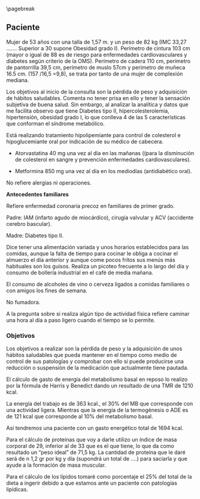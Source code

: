 \pagebreak

## Paciente

Mujer de 53 años con una talla de 1,57 m. y un peso de 82 kg (IMC 33,27 ….... Superior a 30 supone Obesidad grado I). Perímetro de cintura 103 cm (mayor o igual de 88 es de riesgo para enfermedades cardiovasculares y diabetes según criterio de la OMS). Perímetro de cadera 110 cm, perímetro de pantorrilla 39,5 cm, perímetro de muslo 57cm y perímetro de muñeca 16.5 cm. (157 /16,5 =9,8), se trata por tanto de una mujer de complexión mediana.

Los objetivos al inicio de la consulta son la pérdida de peso y adquisición de hábitos saludables. Comenta no tener prisa en ello y tener la sensación subjetiva de buena salud. Sin embargo, al analizar la analítica y datos que me facilita observo que tiene Diabetes tipo II, hipercolesterolemia, hipertensión, obesidad grado I, lo que conlleva 4 de las 5 características que conforman el síndrome metabólico.

Está realizando tratamiento hipolipemiante para control de colesterol e hipoglucemiante oral por indicación de su médico de cabecera.

- Atorvastatina 40 mg una vez al día en las mañanas ((para la disminución de colesterol en sangre y prevención enfermedades cardiovasculares).

- Metformina 850 mg una vez al día en los mediodías (antidiabético oral).

No refiere alergias ni operaciones.

**Antecedentes familiares**

Refiere enfermedad coronaria precoz en familiares de primer grado.

Padre: IAM (infarto agudo de miocárdico), cirugía valvular y ACV (accidente cerebro bascular).

Madre: Diabetes tipo II.

Dice tener una alimentación variada y unos horarios establecidos para las comidas, aunque la falta de tiempo para cocinar le obliga a cocinar el almuerzo el día anterior y aunque come pocos fritos sus menús más habituales son los guisos. Realiza un picoteo frecuente a lo largo del día y consumo de bollería industrial en el café de media mañana.

El consumo de alcoholes de vino o cerveza ligados a comidas familiares o con amigos los fines de semana.

No fumadora.

A la pregunta sobre si realiza algún tipo de actividad física refiere caminar una hora al día a paso ligero cuando el tiempo se lo permite.

### Objetivos

Los objetivos a realizar son la pérdida de peso y la adquisición de unos hábitos saludables que pueda mantener en el tiempo como medio de control de sus patologías y comprobar con ello si puede producirse una reducción o suspensión de la medicación que actualmente tiene pautada.

El cálculo de gasto de energía del metabolismo basal en reposo lo realizo por la fórmula de Harris y Benedict dando un resultado de una TMR de 1210 kcal.

La energía del trabajo es de 363 kcal., el 30% del MB que corresponde con una actividad ligera. Mientras que la energía de la termogénesis o ADE es de 121 kcal que corresponde al 10% del metabolismo basal.

Así tendremos una paciente con un gasto energético total de 1694 kcal.

Para el cálculo de proteínas que voy a darle utilizo un índice de masa corporal de 29, inferior al de 33 que es el que tiene, lo que da como resultado un “peso ideal” de 71,5 kg.   La cantidad de proteína que le daré será de n 1,2 gr por kg y día (supondrá un total de ....) para saciarla y que ayude a la formación de masa muscular.

Para el cálculo de los lípidos tomaré como porcentaje el 25% del total de la dieta a ingerir debido a que estamos ante un paciente con patologías lipídicas.
